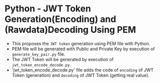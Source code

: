 # Python - JWT Token Generation(Encoding) and (Rawdata)Decoding Using PEM

- This proposes the `JWT token` generation using PEM file with Python. 
- PEM file will be generated with Public and Private Key by execution of `generate_key_pair.py` file.
- The JWT Token will be generated by execution of `jwt_token_encode_decode.py`.
- 'jwt_token_encode_decode.py' file adds the code of `encoding` of JWT Token (generation) and `decoding` of JWT Token (getting real value).

